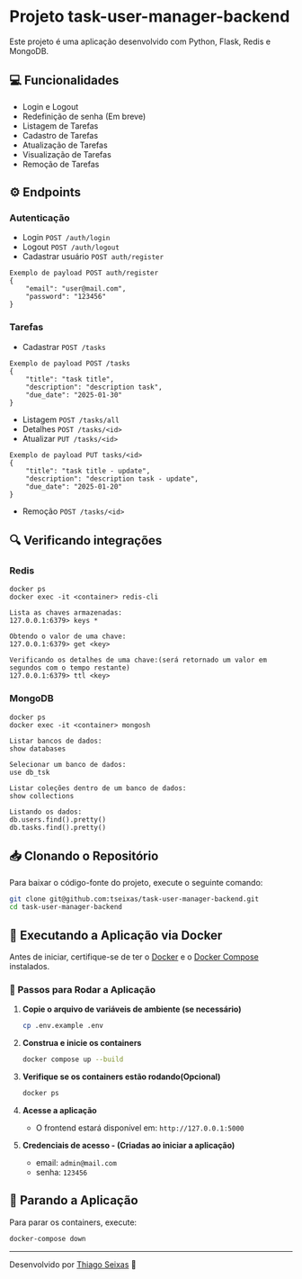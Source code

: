 
# Projeto task-user-manager-backend

Este projeto é uma aplicação desenvolvido com Python, Flask, Redis e MongoDB.

## 💻 Funcionalidades
- Login e Logout
- Redefinição de senha (Em breve)
- Listagem de Tarefas
- Cadastro de Tarefas
- Atualização de Tarefas
- Visualização de Tarefas
- Remoção de Tarefas

## ⚙️ Endpoints
### Autenticação
- Login ```POST /auth/login```
- Logout ```POST /auth/logout```
- Cadastrar usuário ```POST auth/register```
```
Exemplo de payload POST auth/register
{
	"email": "user@mail.com",
	"password": "123456"
}
```

### Tarefas
- Cadastrar ```POST /tasks```
```
Exemplo de payload POST /tasks
{
	"title": "task title",
	"description": "description task",
	"due_date": "2025-01-30"
}
```
- Listagem ```POST /tasks/all```
- Detalhes ```POST /tasks/<id>```
- Atualizar ```PUT /tasks/<id>```
```
Exemplo de payload PUT tasks/<id>
{
	"title": "task title - update",
	"description": "description task - update",
	"due_date": "2025-01-20"
}
```
- Remoção ```POST /tasks/<id>```

## 🔍 Verificando integrações
### Redis
```
docker ps
docker exec -it <container> redis-cli 

Lista as chaves armazenadas:
127.0.0.1:6379> keys *

Obtendo o valor de uma chave:
127.0.0.1:6379> get <key>

Verificando os detalhes de uma chave:(será retornado um valor em segundos com o tempo restante)
127.0.0.1:6379> ttl <key>
```

### MongoDB
```
docker ps
docker exec -it <container> mongosh

Listar bancos de dados:
show databases

Selecionar um banco de dados:
use db_tsk

Listar coleções dentro de um banco de dados:
show collections

Listando os dados:
db.users.find().pretty()
db.tasks.find().pretty()

```

## 📥 Clonando o Repositório

Para baixar o código-fonte do projeto, execute o seguinte comando:

```sh
git clone git@github.com:tseixas/task-user-manager-backend.git
cd task-user-manager-backend
```

## 🐳 Executando a Aplicação via Docker

Antes de iniciar, certifique-se de ter o [Docker](https://www.docker.com/) e o [Docker Compose](https://docs.docker.com/compose/) instalados.

### 🚀 Passos para Rodar a Aplicação

1. **Copie o arquivo de variáveis de ambiente (se necessário)**
   ```sh
   cp .env.example .env
   ```
   
2. **Construa e inicie os containers**
   ```sh
   docker compose up --build
   ```
   
3. **Verifique se os containers estão rodando(Opcional)**
   ```sh
   docker ps
   ```

4. **Acesse a aplicação**
   - O frontend estará disponível em: `http://127.0.0.1:5000`

5. **Credenciais de acesso - (Criadas ao iniciar a aplicação)**
   - email: `admin@mail.com`
   - senha: `123456`

## 🛑 Parando a Aplicação
Para parar os containers, execute:
```sh
docker-compose down
```

---

Desenvolvido por [Thiago Seixas](https://github.com/tseixas) 🚀


